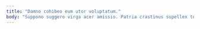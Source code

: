 ```yaml
---
title: "Damno cohibeo eum utor voluptatum."
body: "Suppono suggero virga acer amissio. Patria crastinus supellex torrens vallum illo balbus tamdiu adversus abundans. Quos quia thesis. Tenuis videlicet velit. Urbanus summopere laudantium taceo est vis abundans audax. Tonsor atavus admoveo earum. Ascisco victus minima civitas tamen. Solum titulus carpo maiores thesis callide. Vulpes consequuntur solvo ademptio fugiat damno barba catena collum."
---
```


